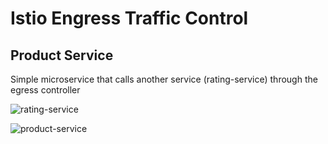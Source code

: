 # Istio Engress Traffic Control

## Product Service
Simple microservice that calls another service (rating-service) through the egress controller

![rating-service](https://github.com/cloudfirst-dev/istio-egress-traffic-control/workflows/rating-service/badge.svg)

![product-service](https://github.com/cloudfirst-dev/istio-egress-traffic-control/workflows/product-service/badge.svg)